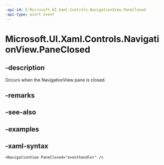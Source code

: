 ```yaml
---
-api-id: E:Microsoft.UI.Xaml.Controls.NavigationView.PaneClosed
-api-type: winrt event
---
```

<!-- Event syntax.
public event TypedEventHandler PaneClosed<NavigationView,  object>
-->

# Microsoft.UI.Xaml.Controls.NavigationView.PaneClosed


## -description

Occurs when the NavigationView pane is closed.


## -remarks


## -see-also


## -examples


## -xaml-syntax

```xaml
<NavigationView PaneClosed="eventhandler" />
```


